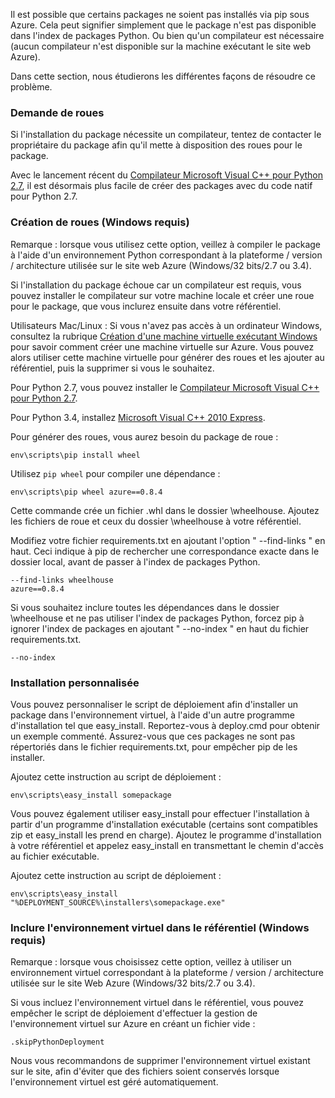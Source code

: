 ﻿Il est possible que certains packages ne soient pas installés via pip sous Azure.  Cela peut signifier simplement que le package n'est pas disponible dans l'index de packages Python.  Ou bien qu'un compilateur est nécessaire (aucun compilateur n'est disponible sur la machine exécutant le site web Azure).

Dans cette section, nous étudierons les différentes façons de résoudre ce problème.

### Demande de roues

Si l'installation du package nécessite un compilateur, tentez de contacter le propriétaire du package afin qu'il mette à disposition des roues pour le package.

Avec le lancement récent du [Compilateur Microsoft Visual C++ pour Python 2.7][], il est désormais plus facile de créer des packages avec du code natif pour Python 2.7.

### Création de roues (Windows requis)

Remarque : lorsque vous utilisez cette option, veillez à compiler le package à l'aide d'un environnement Python correspondant à la plateforme / version / architecture utilisée sur le site web Azure (Windows/32 bits/2.7 ou 3.4).

Si l'installation du package échoue car un compilateur est requis, vous pouvez installer le compilateur sur votre machine locale et créer une roue pour le package, que vous inclurez ensuite dans votre référentiel.

Utilisateurs Mac/Linux : Si vous n'avez pas accès à un ordinateur Windows, consultez la rubrique [Création d'une machine virtuelle exécutant Windows][] pour savoir comment créer une machine virtuelle sur Azure.  Vous pouvez alors utiliser cette machine virtuelle pour générer des roues et les ajouter au référentiel, puis la supprimer si vous le souhaitez. 

Pour Python 2.7, vous pouvez installer le [Compilateur Microsoft Visual C++ pour Python 2.7][].

Pour Python 3.4, installez [Microsoft Visual C++ 2010 Express][].

Pour générer des roues, vous aurez besoin du package de roue :

    env\scripts\pip install wheel

Utilisez `pip wheel` pour compiler une dépendance :

    env\scripts\pip wheel azure==0.8.4

Cette commande crée un fichier .whl dans le dossier \wheelhouse.  Ajoutez les fichiers de roue et ceux du dossier \wheelhouse à votre référentiel.

Modifiez votre fichier requirements.txt en ajoutant l'option " --find-links " en haut. Ceci indique à pip de rechercher une correspondance exacte dans le dossier local, avant de passer à l'index de packages Python.

    --find-links wheelhouse
    azure==0.8.4
			
Si vous souhaitez inclure toutes les dépendances dans le dossier \wheelhouse et ne pas utiliser l'index de packages Python, forcez pip à ignorer l'index de packages en ajoutant " --no-index " en haut du fichier requirements.txt.

    --no-index

### Installation personnalisée

Vous pouvez personnaliser le script de déploiement afin d'installer un package dans l'environnement virtuel, à l'aide d'un autre programme d'installation tel que easy\_install.  Reportez-vous à deploy.cmd pour obtenir un exemple commenté.  Assurez-vous que ces packages ne sont pas répertoriés dans le fichier requirements.txt, pour empêcher pip de les installer.

Ajoutez cette instruction au script de déploiement :

    env\scripts\easy_install somepackage

Vous pouvez également utiliser easy\_install pour effectuer l'installation à partir d'un programme d'installation exécutable (certains sont compatibles zip et easy\_install les prend en charge).  Ajoutez le programme d'installation à votre référentiel et appelez easy\_install en transmettant le chemin d'accès au fichier exécutable.

Ajoutez cette instruction au script de déploiement :

    env\scripts\easy_install "%DEPLOYMENT_SOURCE%\installers\somepackage.exe"

### Inclure l'environnement virtuel dans le référentiel (Windows requis)

Remarque : lorsque vous choisissez cette option, veillez à utiliser un environnement virtuel correspondant à la plateforme / version / architecture utilisée sur le site Web Azure (Windows/32 bits/2.7 ou 3.4).

Si vous incluez l'environnement virtuel dans le référentiel, vous pouvez empêcher le script de déploiement d'effectuer la gestion de l'environnement virtuel sur Azure en créant un fichier vide :

    .skipPythonDeployment

Nous vous recommandons de supprimer l'environnement virtuel existant sur le site, afin d'éviter que des fichiers soient conservés lorsque l'environnement virtuel est géré automatiquement.


[Création d'une machine virtuelle exécutant Windows]: http://azure.microsoft.com/documentation/articles/virtual-machines-windows-tutorial/
[Compilateur Microsoft Visual C++ pour Python 2.7]: http:://aka.ms/vcpython27
[Microsoft Visual C++ 2010 Express]: http://go.microsoft.com/?linkid=9709949
<!--HONumber=42-->
